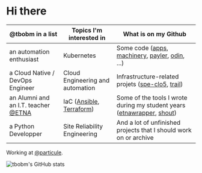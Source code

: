 # Hi there

@tbobm in a list | Topics I'm interested in | What is on my Github
------|------|------
an automation enthusiast | Kubernetes | Some code ([apps][apps], [machinery][machinery], [payler][payler], [odin][odin], ...)
a Cloud Native / DevOps Engineer | Cloud Engineering and automation | Infrastructure-related projets ([spe-clo5][spe-clo5], [trail][trail])
an Alumni and an I.T. teacher [@ETNA](https://github.com/etna-alternance/) | IaC ([Ansible][tbobm-ansible], [Terraform][tbobm-terraform]) | Some of the tools I wrote during my student years ([etnawrapper][etnawrapper], [shout][shout])
a Python Developper | Site Reliability Engineering | And a lot of unfinished projects that I should work on or archive

Working at [@particule](https://github.com/particuleio).

[apps]: https://github.com/tbobm/apps
[machinery]: https://github.com/tbobm/machinery
[payler]: https://github.com/tbobm/payler
[odin]: https://github.com/tbobm/odin

[spe-clo5]: https://github.com/tbobm/spe-clo5
[trail]: https://github.com/tbobm/trail
[shout]: https://github.com/tbobm/shout

[etnawrapper]: https://github.com/tbobm/etnawrapper

[tbobm-terraform]: https://github.com/tbobm?tab=repositories&q=terraform
[tbobm-ansible]: https://github.com/tbobm?tab=repositories&q=ansible

![tbobm's GitHub stats](https://github-readme-stats.vercel.app/api?username=tbobm&show_icons=true&theme=radical)
